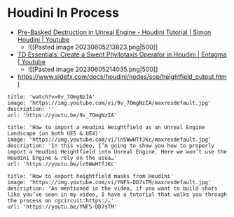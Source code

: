 # Houdini In Process
- [Pre-Basked Destruction in Unreal Engine - Houdini Tutorial | Simon Houdini | Youtube](https://youtu.be/exreMc7CNiU)
	- ![[Pasted image 20230605213823.png|500]]
- [TD Essentials: Create a Swept Phyllotaxis Operator in Houdini | Entagma | Youtube](https://youtu.be/yGwhnt7mZ50)
	- ![[Pasted image 20230605214035.png|500]]
- https://www.sidefx.com/docs/houdini/nodes/sop/heightfield_output.html

```embed
title: 'watch?v=9v_7OmgNzIA'
image: 'https://img.youtube.com/vi/9v_7OmgNzIA/maxresdefault.jpg'
description: ''
url: 'https://youtu.be/9v_7OmgNzIA'
```

```embed
title: 'How to import a Houdini Heightfield as an Unreal Engine Landscape (on both UE5 & UE4)'
image: 'https://img.youtube.com/vi/ln5WwHTfJKc/maxresdefault.jpg'
description: 'In this video, I’m going to show you how to properly import a Houdini Heightfield into Unreal Engine. Here we won’t use the Houdini Engine & rely on the usua…'
url: 'https://youtu.be/ln5WwHTfJKc'
```

```embed
title: 'How to export heightfield masks from Houdini'
image: 'https://img.youtube.com/vi/YNFS-DD7sTM/maxresdefault.jpg'
description: 'As mentioned in the video, if you want to build shots like you’ve seen in my video, I have a tutorial that walks you through the process on cgcircuit:https:/…'
url: 'https://youtu.be/YNFS-DD7sTM'
```
